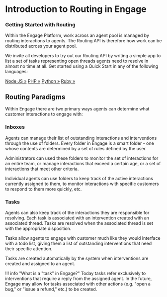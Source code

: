 # Introduction to Routing in Engage

<div class="jumbotron pt-1">
  <h3 class="display-5">Getting Started with Routing</h3>
  <p class="lead">Within the Engage Platform, work across an agent pool is managed by routing interactions to agents. The Routing API is therefore how work can be distributed across your agent pool.</p>
  <p>We invite all developers to try out our Routing API by writing a simple app to list a set of tasks representing open threads agents need to resolve in almost no time at all. Get started using a Quick Start in any of the following languages:</p>
  <a href="quick-start/#Javascript" class="btn btn-light qs-link">Node JS &raquo;</a>
  <a href="quick-start/#PHP" class="btn btn-light qs-link">PHP &raquo;</a>
  <a href="quick-start/#Python" class="btn btn-light qs-link">Python &raquo;</a>
  <a href="quick-start/#Ruby" class="btn btn-light qs-link">Ruby &raquo;</a>
</div>

## Routing Paradigms

Within Engage there are two primary ways agents can determine what customer interactions to engage with:

### Inboxes

Agents can manage their list of outstanding interactions and interventions through the use of folders. Every folder in Engage is a smart folder - one whose contents are determined by a set of rules defined by the user.

Administrators can used these folders to monitor the set of interactions for an entire team, or manage interactions that exceed a certain age, or a set of interactions that meet other criteria.

Individual agents can use folders to keep track of the active interactions currently assigned to them, to monitor interactions with specific customers to respond to them more quickly, etc.

### Tasks

Agents can also keep track of the interactions they are responsible for resolving. Each task is associated with an intervention created with an associated thread. Tasks are resolved when the associated thread is set with the appropriate disposition.

Tasks allow agents to engage with customer much like they would interface with a todo list, giving them a list of outstanding interventions that need their specific attention.

Tasks are created automatically by the system when interventions are created and assigned to an agent.

!!! info "What is a "task" in Engage?"
    Today tasks refer exclusively to interventions that require a reply from the assigned agent. In the future, Engage may allow for tasks associated with other actions (e.g. "open a bug," or "issue a refund," etc.) to be created.
